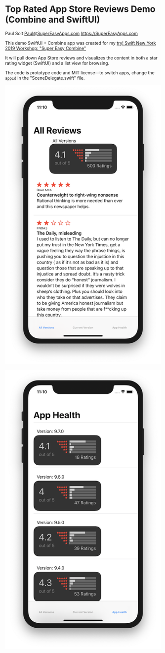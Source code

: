 # Top Rated App Store Reviews Demo (Combine and SwiftUI)
Paul Solt
Paul@SuperEasyApps.com
https://SuperEasyApps.com

This demo SwiftUI + Combine app was created for my [try! Swift New York 2019 Workshop: "Super Easy Combine"](https://www.tryswift.co/events/2019/nyc/#paulsolt)

It will pull down App Store reviews and visualizes the content in both a star rating widget (SwiftUI) and a list view for browsing.

The code is prototype code and MIT license—to switch apps, change the `appId` in the "SceneDelegate.swift" file.

![All Reviews](images/All-Reviews.png)

![App Health - Recent Ratings](images/App-Health.png)

